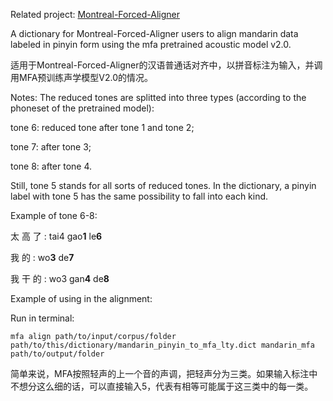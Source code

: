 Related project: [Montreal-Forced-Aligner](https://github.com/MontrealCorpusTools/Montreal-Forced-Aligner)

A dictionary for Montreal-Forced-Aligner users to align mandarin data labeled in pinyin form using the mfa pretrained acoustic model v2.0.

适用于Montreal-Forced-Aligner的汉语普通话对齐中，以拼音标注为输入，并调用MFA预训练声学模型V2.0的情况。

Notes:
The reduced tones are splitted into three types (according to the phoneset of the pretrained model):

tone 6: reduced tone after tone 1 and tone 2;

tone 7: after tone 3;

tone 8: after tone 4.

Still, tone 5 stands for all sorts of reduced tones. In the dictionary, a pinyin label with tone 5 has the same possibility to fall into each kind.

Example of tone 6-8:

太 高 了 : tai4  gao**1**  le**6**

我 的 : wo**3** de**7**

我 干 的 : wo3 gan**4** de**8**

Example of using in the alignment:

Run in terminal:

`mfa align path/to/input/corpus/folder path/to/this/dictionary/mandarin_pinyin_to_mfa_lty.dict mandarin_mfa path/to/output/folder `

简单来说，MFA按照轻声的上一个音的声调，把轻声分为三类。如果输入标注中不想分这么细的话，可以直接输入5，代表有相等可能属于这三类中的每一类。
